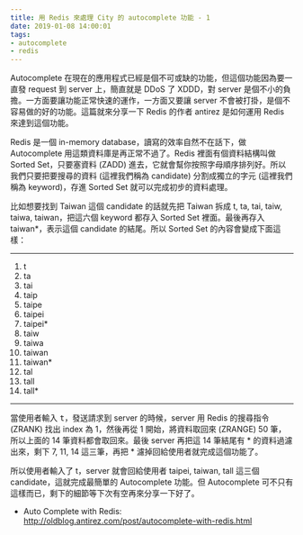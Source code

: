```yaml
---
title: 用 Redis 來處理 City 的 autocomplete 功能 - 1
date: 2019-01-08 14:00:01
tags:
- autocomplete
- redis
---
```


Autocomplete 在現在的應用程式已經是個不可或缺的功能，但這個功能因為要一直發 request 到 server 上，簡直就是 DDoS 了 XDDD，對 server 是個不小的負擔。一方面要讓功能正常快速的運作，一方面又要讓 server 不會被打掛，是個不容易做的好的功能。這篇就來分享一下 Redis 的作者 antirez 是如何運用 Redis 來達到這個功能。

Redis 是一個 in-memory database，讀寫的效率自然不在話下，做 Autocomplete 用這類資料庫是再正常不過了。Redis 裡面有個資料結構叫做 Sorted Set，只要塞資料 (ZADD) 進去，它就會幫你按照字母順序排列好。所以我們只要把要搜尋的資料 (這裡我們稱為 candidate) 分割成獨立的字元 (這裡我們稱為 keyword)，存進 Sorted Set 就可以完成初步的資料處理。

比如想要找到 Taiwan 這個 candidate 的話就先把 Taiwan 拆成 t, ta, tai, taiw, taiwa, taiwan，把這六個 keyword 都存入 Sorted Set 裡面。最後再存入 taiwan*，表示這個 candidate 的結尾。所以 Sorted Set 的內容會變成下面這樣：

---

1. t
2. ta
3. tai
4. taip
5. taipe
6. taipei
7. taipei*
8. taiw
9. taiwa
10. taiwan
11. taiwan*
12. tal
13. tall
14. tall*

---

當使用者輸入 <kbd>t</kbd>，發送請求到 server 的時候，server 用 Redis 的搜尋指令 (ZRANK) 找出 index 為 1，然後再從 1 開始，將資料取回來 (ZRANGE) 50 筆，所以上面的 14 筆資料都會取回來。最後 server 再把這 14 筆結尾有 * 的資料過濾出來，剩下 7, 11, 14 這三筆，再把 * 濾掉回給使用者就完成這個功能了。

所以使用者輸入了 t，server 就會回給使用者 taipei, taiwan, tall 這三個 candidate，這就完成最簡單的 Autocomplete 功能。但 Autocomplete 可不只有這樣而已，剩下的細節等下次有空再來分享一下好了。

* Auto Complete with Redis: http://oldblog.antirez.com/post/autocomplete-with-redis.html